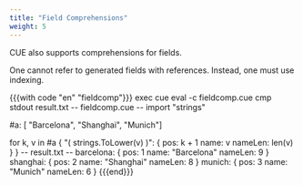 ```yaml
---
title: "Field Comprehensions"
weight: 5
---
```


CUE also supports comprehensions for fields.

One cannot refer to generated fields with references.
Instead, one must use indexing.

{{{with code "en" "fieldcomp"}}}
exec cue eval -c fieldcomp.cue
cmp stdout result.txt
-- fieldcomp.cue --
import "strings"

#a: [ "Barcelona", "Shanghai", "Munich"]

for k, v in #a {
	"\( strings.ToLower(v) )": {
		pos:     k + 1
		name:    v
		nameLen: len(v)
	}
}
-- result.txt --
barcelona: {
    pos:     1
    name:    "Barcelona"
    nameLen: 9
}
shanghai: {
    pos:     2
    name:    "Shanghai"
    nameLen: 8
}
munich: {
    pos:     3
    name:    "Munich"
    nameLen: 6
}
{{{end}}}
